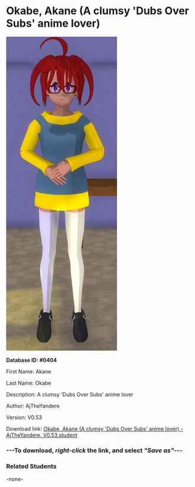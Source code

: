 # Okabe, Akane (A clumsy 'Dubs Over Subs' anime lover)

<img src="../../Files/Images/Okabe, Akane (A clumsy 'Dubs Over Subs' anime lover).png" title="Okabe, Akane (A clumsy 'Dubs Over Subs' anime lover) - AjTheYandere, V0.53">

**Database ID: #0404**

First Name: Akane

Last Name: Okabe

Description: A clumsy 'Dubs Over Subs' anime lover

Author: AjTheYandere

Version: V0.53

Download link: <a href="https://raw.githubusercontent.com/Arbiter1223/Daigaku-Gurashi-Custom-Students/master/Files/Student%20Files/Okabe%2C%20Akane%20(A%20clumsy%20'Dubs%20Over%20Subs'%20anime%20lover)%20-%20AjTheYandere%2C%20V0.53.student">Okabe, Akane (A clumsy 'Dubs Over Subs' anime lover) - AjTheYandere, V0.53.student</a>

### ---**To download, _right-click_ the link, and select _"Save as"_**---

### Related Students

-none-
